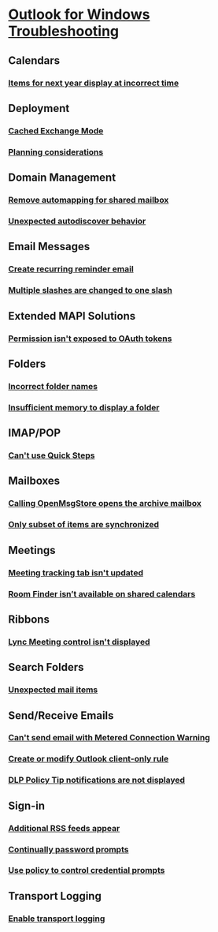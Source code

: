 # [Outlook for Windows Troubleshooting](../client.md)

## Calendars
### [Items for next year display at incorrect time](../calendars/calendar-items-display-incorrect-time.md)

## Deployment
### [Cached Exchange Mode](../deployment/cached-exchange-mode.md)
### [Planning considerations](../deployment/plan-outlook-2016-deployment.md)

## Domain Management
### [Remove automapping for shared mailbox](../domain-management/remove-automapping-for-shared-mailbox.md)
### [Unexpected autodiscover behavior](../domain-management/unexpected-autodiscover-behavior.md)

## Email Messages
### [Create recurring reminder email](../email-messages/create-recurring-email.md)
### [Multiple slashes are changed to one slash](../email-messages/url-multiple-slashes-become-single-slash.md)

## Extended MAPI Solutions
### [Permission isn't exposed to OAuth tokens](../extended-mapi-solutions/expose-permissions-issue-with-mapi-oauth-tokens.md)

## Folders
### [Incorrect folder names](../folders/incorrect-folder-names.md)
### [Insufficient memory to display a folder](../folders/outlook-folder-fails-displaying.md)

## IMAP/POP
### [Can't use Quick Steps](../imap-pop/outlook-quick-steps-issues.md)

## Mailboxes
### [Calling OpenMsgStore opens the archive mailbox](../mailboxes/calling-openmsgstore-opens-archive-mailbox.md)
### [Only subset of items are synchronized](../mailboxes/only-subset-items-synchronized.md)

## Meetings
### [Meeting tracking tab isn't updated](../meetings/meeting-tracking-tab-not-updated.md)
### [Room Finder isn’t available on shared calendars](../meetings/room-finder-is-not-available-shared-calendars-outlook.md)

## Ribbons
### [Lync Meeting control isn't displayed](../ribbons/lync-meeting-control-not-displayed.md)

## Search Folders
### [Unexpected mail items](../search-folders/personmetadata-items.md)

## Send/Receive Emails
### [Can't send email with Metered Connection Warning](../send-receive-emails/metered-connection-warning.md)
### [Create or modify Outlook client-only rule](../send-receive-emails/create-modify-client-only-rule-with-error.md)
### [DLP Policy Tip notifications are not displayed](../send-receive-emails/can't-display-dlp-policytip.md)

## Sign-in
### [Additional RSS feeds appear](../sign-in/additional-rss-feeds-appear.md)
### [Continually password prompts](../sign-in/continually-prompts-password-office-365.md)
### [Use policy to control credential prompts](../sign-in/policy-control-credential-prompts.md)

## Transport Logging
### [Enable transport logging](../transport-logging/enable-transport-logging.md)